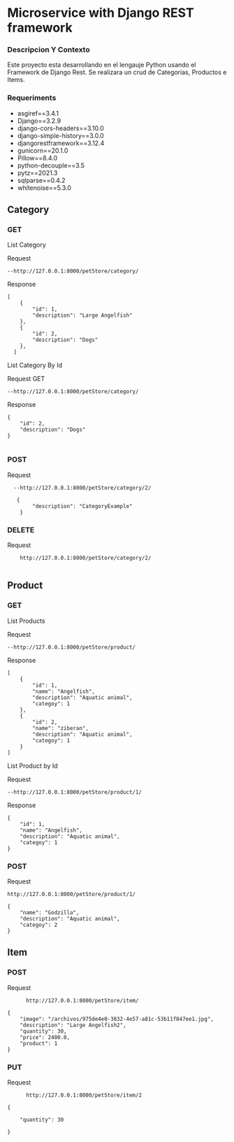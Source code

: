

# Microservice with Django REST framework

### Descripcion Y Contexto

Este proyecto esta desarrollando en el lengauje Python usando el Framework de Django Rest. Se realizara un crud de Categorias, Productos e Items.


### Requeriments

- asgiref==3.4.1
- Django==3.2.9
- django-cors-headers==3.10.0
- django-simple-history==3.0.0
- djangorestframework==3.12.4
- gunicorn==20.1.0
- Pillow==8.4.0
- python-decouple==3.5
- pytz==2021.3
- sqlparse==0.4.2
- whitenoise==5.3.0




## Category

### GET

List Category

Request 

    --http://127.0.0.1:8000/petStore/category/
 
Response 
 
```
[
    {
        "id": 1,
        "description": "Large Angelfish"
    },
    {
        "id": 2,
        "description": "Dogs"
    },
  ]
```
    
 List Category By Id
 
 Request GET
 
    --http://127.0.0.1:8000/petStore/category/
    
Response

```
{
    "id": 2,
    "description": "Dogs"
}
   
 ```
   
### POST

Request 

```
  --http://127.0.0.1:8000/petStore/category/2/
  
   {
        "description": "CategoryExample"
    }

```

### DELETE

Request 

```
    http://127.0.0.1:8000/petStore/category/2/
    
```


## Product

### GET

List Products

Request 

    --http://127.0.0.1:8000/petStore/product/
    
Response

```
[
    {
        "id": 1,
        "name": "Angelfish",
        "description": "Aquatic animal",
        "categoy": 1
    },
    {
        "id": 2,
        "name": "ziberan",
        "description": "Aquatic animal",
        "categoy": 1
    }
]

```

List Product by Id


Request 

    --http://127.0.0.1:8000/petStore/product/1/
    
    
Response

```
{
    "id": 1,
    "name": "Angelfish",
    "description": "Aquatic animal",
    "categoy": 1
}

```


### POST 


Request
```
http://127.0.0.1:8000/petStore/product/1/

{
    "name": "Godzilla",
    "description": "Aquatic animal",
    "categoy": 2
}

```


## Item

### POST

Request 

```
      http://127.0.0.1:8000/petStore/item/

{
    "image": "/archivos/975de4e0-3832-4e57-a81c-53b11f847ee1.jpg",
    "description": "Large Angelfish2",
    "quantity": 30,
    "price": 2400.0,
    "product": 1
}
```
### PUT

Request


```
      http://127.0.0.1:8000/petStore/item/2

{
  
    "quantity": 30

}
```
